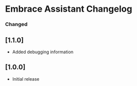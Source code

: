 # Embrace Assistant Changelog

### Changed

## [1.1.0]
- Added debugging information

## [1.0.0]
- Initial release

